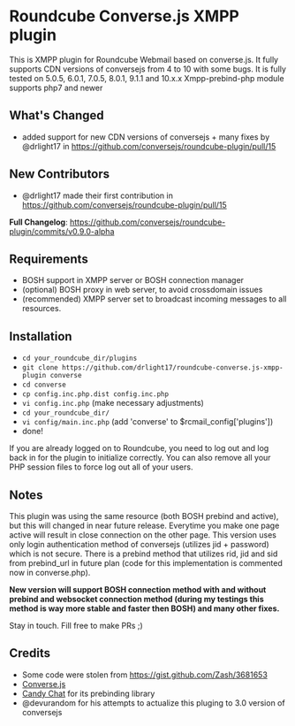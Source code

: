 Roundcube Converse.js XMPP plugin 
=================================

This is XMPP plugin for Roundcube Webmail based on converse.js.
It fully supports CDN versions of conversejs from 4 to 10 with some bugs.
It is fully tested on 5.0.5, 6.0.1, 7.0.5, 8.0.1, 9.1.1 and 10.x.x
Xmpp-prebind-php module supports php7 and newer

## What's Changed
* added support for new CDN versions of conversejs + many fixes by @drlight17 in https://github.com/conversejs/roundcube-plugin/pull/15

## New Contributors
* @drlight17 made their first contribution in https://github.com/conversejs/roundcube-plugin/pull/15

**Full Changelog**: https://github.com/conversejs/roundcube-plugin/commits/v0.9.0-alpha

Requirements
------------
* BOSH support in XMPP server or BOSH connection manager
* (optional) BOSH proxy in web server, to avoid crossdomain issues
* (recommended) XMPP server set to broadcast incoming messages to all resources.

Installation
------------
* `cd your_roundcube_dir/plugins`
* `git clone https://github.com/drlight17/roundcube-converse.js-xmpp-plugin converse`
* `cd converse`
* `cp config.inc.php.dist config.inc.php`
* `vi config.inc.php` (make necessary adjustments)
* `cd your_roundcube_dir/`
* `vi config/main.inc.php` (add 'converse' to $rcmail_config['plugins'])
* done!

If you are already logged on to Roundcube, you need to log out and log back in
for the plugin to initialize correctly. You can also remove all your PHP
session files to force log out all of your users.

Notes
-----

This plugin was using the same resource (both BOSH prebind and active), but this will changed in near future release.
Everytime you make one page active will result in close connection on the other page.
This version uses only login authentication method of conversejs (utilizes jid + password) which is not secure. There is a prebind method that utilizes rid, jid and sid from prebind_url in future plan (code for this implementation is commented now in converse.php). 

**New version will support BOSH connection method with and without prebind and websocket connection method (during my testings this method is way more stable and faster then BOSH) and many other fixes.**

Stay in touch. Fill free to make PRs ;)

Credits
-------
* Some code were stolen from https://gist.github.com/Zash/3681653
* [Converse.js](http://conversejs.org)
* [Candy Chat](http://candy-chat.github.io/candy/) for its prebinding library
* @devurandom for his attempts to actualize this pluging to 3.0 version of conversejs
